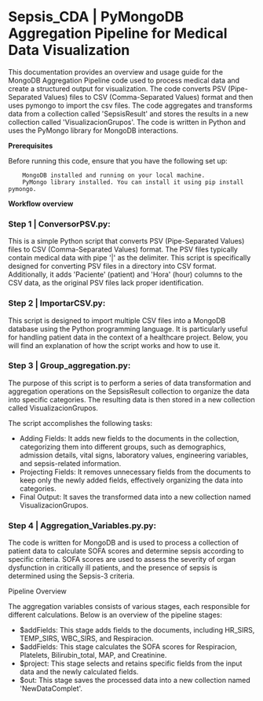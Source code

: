 # Sepsis_CDA | PyMongoDB Aggregation Pipeline for Medical Data Visualization

This documentation provides an overview and usage guide for the MongoDB Aggregation Pipeline code used to process medical data and create a structured output for visualization. 
The code converts PSV (Pipe-Separated Values) files to CSV (Comma-Separated Values) format and then uses pymongo to import the csv files. 
The code aggregates and transforms data from a collection called 'SepsisResult' and stores the results in a new collection called 'VisualizacionGrupos'. 
The code is written in Python and uses the PyMongo library for MongoDB interactions.

**Prerequisites**

Before running this code, ensure that you have the following set up:
```
    MongoDB installed and running on your local machine.
    PyMongo library installed. You can install it using pip install pymongo.
```

**Workflow overview**

### Step 1 | ConversorPSV.py:
This is a simple Python script that converts PSV (Pipe-Separated Values) files to CSV (Comma-Separated Values) format. 
The PSV files typically contain medical data with pipe '|' as the delimiter. 
This script is specifically designed for converting PSV files in a directory into CSV format. 
Additionally, it adds 'Paciente' (patient) and 'Hora' (hour) columns to the CSV data, as the original PSV files lack proper identification.

### Step 2 | ImportarCSV.py:
This script is designed to import multiple CSV files into a MongoDB database using the Python programming language. 
It is particularly useful for handling patient data in the context of a healthcare project. 
Below, you will find an explanation of how the script works and how to use it.

### Step 3 | Group_aggregation.py:
The purpose of this script is to perform a series of data transformation and aggregation operations on the SepsisResult collection to organize the data into specific categories. 
The resulting data is then stored in a new collection called VisualizacionGrupos. 

The script accomplishes the following tasks:
+ Adding Fields: It adds new fields to the documents in the collection, categorizing them into different groups, such as demographics, admission details, vital signs, laboratory values, engineering variables, and sepsis-related information.
+ Projecting Fields: It removes unnecessary fields from the documents to keep only the newly added fields, effectively organizing the data into categories.
+ Final Output: It saves the transformed data into a new collection named VisualizacionGrupos.

### Step 4 | Aggregation_Variables.py.py:
The code is written for MongoDB and is used to process a collection of patient data to calculate SOFA scores and determine sepsis according to specific criteria. 
SOFA scores are used to assess the severity of organ dysfunction in critically ill patients, and the presence of sepsis is determined using the Sepsis-3 criteria.

Pipeline Overview

The aggregation variables consists of various stages, each responsible for different calculations. 
Below is an overview of the pipeline stages:

+ $addFields: This stage adds fields to the documents, including HR_SIRS, TEMP_SIRS, WBC_SIRS, and Respiracion.
+ $addFields: This stage calculates the SOFA scores for Respiracion, Platelets, Bilirubin_total, MAP, and Creatinine.
+ $project: This stage selects and retains specific fields from the input data and the newly calculated fields.
+ $out: This stage saves the processed data into a new collection named 'NewDataComplet'.
